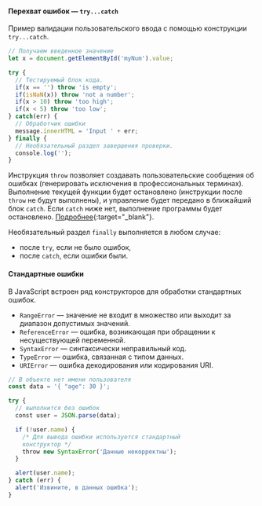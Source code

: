 #### Перехват ошибок — `try...catch`

Пример валидации пользовательского ввода с помощью конструкции `try...catch`.

```js
// Получаем введенное значение
let x = document.getElementById('myNum').value;

try {
  // Тестируемый блок кода.
  if(x == '') throw 'is empty';
  if(isNaN(x)) throw 'not a number';
  if(x > 10) throw 'too high';
  if(x < 5) throw 'too low';
} catch(err) {
  // Обработчик ошибки
  message.innerHTML = 'Input ' + err;
} finally {
  // Необязательный раздел завершения проверки.
  console.log('');
}
```

Инструкция `throw` позволяет создавать пользовательские сообщения об ошибках (генерировать исключения в профессиональных терминах). Выполнение текущей функции будет остановлено (инструкции после `throw` не будут выполнены), и управление будет передано в ближайший блок `catch`. Если `catch` ниже нет, выполнение программы будет остановлено. [Подробнее](https://www.w3schools.com/js/js_errors.asp){:target="_blank"}.

Необязательный раздел `finally` выполняется в любом случае:

- после `try`, если не было ошибок,
- после `catch`, если ошибки были.

#### Стандартные ошибки

В JavaScript встроен ряд конструкторов для обработки стандартных ошибок.

- `RangeError` — значение не входит в множество или выходит за диапазон допустимых значений.
- `ReferenceError` — ошибка, возникающая при обращении к несуществующей переменной.
- `SyntaxError` — синтаксически неправильный код.
- `TypeError` — ошибка, связанная с типом данных.
- `URIError` — ошибка декодирования или кодирования URI.

```js
// В объекте нет имени пользователя
const data = '{ "age": 30 }';

try {
  // выполнится без ошибок
  const user = JSON.parse(data);

  if (!user.name) {
    /* Для вывода ошибки используется стандартный
    конструктор */
    throw new SyntaxError('Данные некорректны');
  }

  alert(user.name);
} catch (err) {
  alert('Извините, в данных ошибка');
}
```
